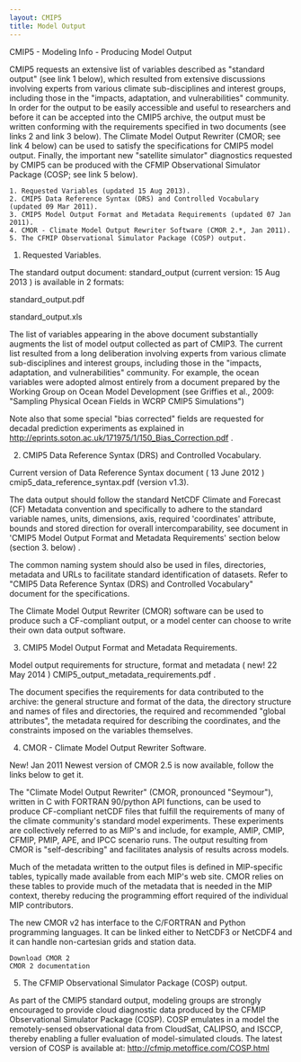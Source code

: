 ```yaml
---
layout: CMIP5
title: Model Output
---
```

CMIP5 - Modeling Info - Producing Model Output


CMIP5 requests an extensive list of variables described as "standard output" (see link 1 below), which resulted from extensive discussions involving experts from various climate sub-disciplines and interest groups, including those in the "impacts, adaptation, and vulnerabilities" community. In order for the output to be easily accessible and useful to researchers and before it can be accepted into the CMIP5 archive, the output must be written conforming with the requirements specified in two documents (see links 2 and link 3 below). The Climate Model Output Rewriter (CMOR; see link 4 below) can be used to satisfy the specifications for CMIP5 model output. Finally, the important new "satellite simulator" diagnostics requested by CMIP5 can be produced with the CFMIP Observational Simulator Package (COSP; see link 5 below).

    1. Requested Variables (updated 15 Aug 2013).
    2. CMIP5 Data Reference Syntax (DRS) and Controlled Vocabulary (updated 09 Mar 2011).
    3. CMIP5 Model Output Format and Metadata Requirements (updated 07 Jan 2011).
    4. CMOR - Climate Model Output Rewriter Software (CMOR 2.*, Jan 2011).
    5. The CFMIP Observational Simulator Package (COSP) output.



1. Requested Variables.

 

 

The standard output document: standard_output (current version: 15 Aug 2013 ) is available in 2 formats:

standard_output.pdf

standard_output.xls


The list of variables appearing in the above document substantially augments the list of model output collected as part of CMIP3. The current list resulted from a long deliberation involving experts from various climate sub-disciplines and interest groups, including those in the "impacts, adaptation, and vulnerabilities" community. For example, the ocean variables were adopted almost entirely from a document prepared by the Working Group on Ocean Model Development (see Griffies et al., 2009: "Sampling Physical Ocean Fields in WCRP CMIP5 Simulations")

Note also that some special "bias corrected" fields are requested for decadal prediction experiments as explained in http://eprints.soton.ac.uk/171975/1/150_Bias_Correction.pdf .


2. CMIP5 Data Reference Syntax (DRS) and Controlled Vocabulary.

 

Current version of Data Reference Syntax document ( 13 June 2012 ) cmip5_data_reference_syntax.pdf (version v1.3).



The data output should follow the standard NetCDF Climate and Forecast (CF) Metadata convention and specifically to adhere to the standard variable names, units, dimensions, axis, required 'coordinates' attribute, bounds and stored direction for overall intercomparability, see document in 'CMIP5 Model Output Format and Metadata Requirements' section below (section 3. below) .

The common naming system should also be used in files, directories, metadata and URLs to facilitate standard identification of datasets. Refer to "CMIP5 Data Reference Syntax (DRS) and Controlled Vocabulary" document for the specifications.

The Climate Model Output Rewriter (CMOR) software can be used to produce such a CF-compliant output, or a model center can choose to write their own data output software.


3. CMIP5 Model Output Format and Metadata Requirements.

 

Model output requirements for structure, format and metadata ( new! 22 May 2014 ) CMIP5_output_metadata_requirements.pdf .

 

The document specifies the requirements for data contributed to the archive: the general structure and format of the data, the directory structure and names of files and directories, the required and recommended "global attributes", the metadata required for describing the coordinates, and the constraints imposed on the variables themselves.

 

4. CMOR - Climate Model Output Rewriter Software.

 

New! Jan 2011 Newest version of CMOR 2.5 is now available, follow the links below to get it.

The "Climate Model Output Rewriter" (CMOR, pronounced "Seymour"), written in C with FORTRAN 90/python API functions, can be used to produce CF-compliant netCDF files that fulfill the requirements of many of the climate community's standard model experiments. These experiments are collectively referred to as MIP's and include, for example, AMIP, CMIP, CFMIP, PMIP, APE, and IPCC scenario runs. The output resulting from CMOR is "self-describing" and facilitates analysis of results across models.

Much of the metadata written to the output files is defined in MIP-specific tables, typically made available from each MIP's web site. CMOR relies on these tables to provide much of the metadata that is needed in the MIP context, thereby reducing the programming effort required of the individual MIP contributors.

The new CMOR v2 has interface to the C/FORTRAN and Python programming languages. It can be linked either to NetCDF3 or NetCDF4 and it can handle non-cartesian grids and station data.

    Download CMOR 2
    CMOR 2 documentation




5. The CFMIP Observational Simulator Package (COSP) output.

As part of the CMIP5 standard output, modeling groups are strongly encouraged to provide cloud diagnostic data produced by the CFMIP Observational Simulator Package (COSP). COSP emulates in a model the remotely-sensed observational data from CloudSat, CALIPSO, and ISCCP, thereby enabling a fuller evaluation of model-simulated clouds. The latest version of COSP is available at: http://cfmip.metoffice.com/COSP.html
